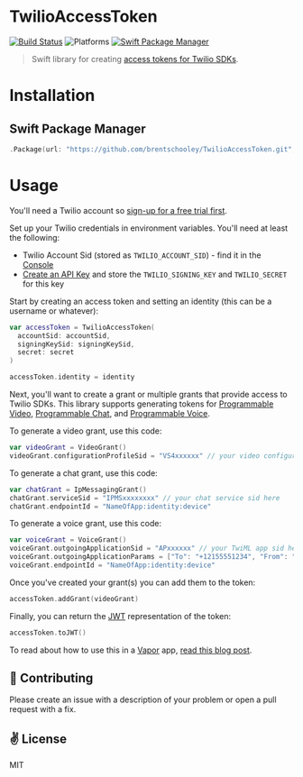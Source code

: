 # TwilioAccessToken

[![Build Status](https://travis-ci.org/brentschooley/TwilioAccessToken.svg?branch=master)](https://travis-ci.org/brentschooley/TwilioAccessToken)
![Platforms](https://img.shields.io/badge/platforms-Linux%20%7C%20OS%20X-blue.svg)
[![Swift Package Manager](https://img.shields.io/badge/Swift%20Package%20Manager-compatible-brightgreen.svg)](https://github.com/apple/swift-package-manager)

> Swift library for creating [access tokens for Twilio SDKs](https://www.twilio.com/docs/api/rest/access-tokens).

# Installation

## Swift Package Manager

```swift
.Package(url: "https://github.com/brentschooley/TwilioAccessToken.git", majorVersion: 0, minor: 5)
```

# Usage
You'll need a Twilio account so [sign-up for a free trial first](https://twilio.com/try-twilio).

Set up your Twilio credentials in environment variables. You'll need at least the following:

* Twilio Account Sid (stored as `TWILIO_ACCOUNT_SID`) - find it in the [Console](https://twilio.com/console)
* [Create an API Key](https://www.twilio.com/console/dev-tools/api-keys) and store the `TWILIO_SIGNING_KEY` and `TWILIO_SECRET` for this key

Start by creating an access token and setting an identity (this can be a username or whatever):

```swift
var accessToken = TwilioAccessToken(
  accountSid: accountSid,
  signingKeySid: signingKeySid,
  secret: secret
)

accessToken.identity = identity
```

Next, you'll want to create a grant or multiple grants that provide access to Twilio SDKs. This library supports generating tokens for [Programmable Video](https://www.twilio.com/docs/api/video/getting-started), [Programmable Chat](https://www.twilio.com/docs/tutorials/walkthrough/chat/ios/swift), and [Programmable Voice](https://www.twilio.com/docs/api/voice-sdk/ios/getting-started).

To generate a video grant, use this code:

```swift
var videoGrant = VideoGrant()
videoGrant.configurationProfileSid = "VS4xxxxxx" // your video configuration profile sid here
```

To generate a chat grant, use this code:

```swift
var chatGrant = IpMessagingGrant()
chatGrant.serviceSid = "IPMSxxxxxxxx" // your chat service sid here
chatGrant.endpointId = "NameOfApp:identity:device"
```

To generate a voice grant, use this code:

```swift
var voiceGrant = VoiceGrant()
voiceGrant.outgoingApplicationSid = "APxxxxxx" // your TwiML app sid here
voiceGrant.outgoingApplicationParams = ["To": "+12155551234", "From": "+14155551234"]
voiceGrant.endpointId = "NameOfApp:identity:device"
```

Once you've created your grant(s) you can add them to the token:

```swift
accessToken.addGrant(videoGrant)
```

Finally, you can return the [JWT](jwt.io) representation of the token:

```swift
accessToken.toJWT()
```

To read about how to use this in a [Vapor](https://vapor.codes) app, [read this blog post](https://twilio.com/blog).

:gift_heart: Contributing
------------
Please create an issue with a description of your problem or open a pull request with a fix.

:v: License
-------
MIT
